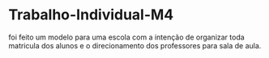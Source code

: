 # Trabalho-Individual-M4 

foi feito um modelo para uma escola com a intenção de organizar toda matricula dos alunos e o direcionamento dos professores para sala de aula.
